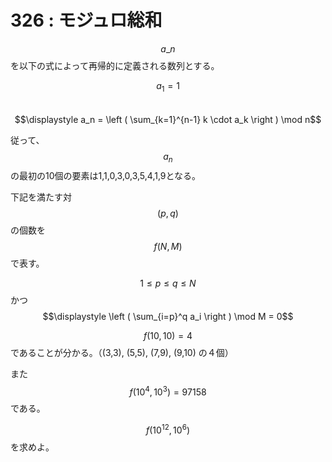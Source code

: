 # 326 : モジュロ総和

$$a\_n$$を以下の式によって再帰的に定義される数列とする。

$$a_1 = 1$$\
$$\displaystyle a_n = \left ( \sum_{k=1}^{n-1} k \cdot a_k \right ) \mod n$$

従って、$$a_n$$の最初の10個の要素は1,1,0,3,0,3,5,4,1,9となる。

下記を満たす対$$(p,q)$$の個数を$$f(N,M)$$で表す。

$$1 \leq p \leq q \leq N$$かつ$$\displaystyle \left ( \sum_{i=p}^q a_i \right ) \mod M = 0$$

$$f(10,10)=4$$であることが分かる。（(3,3), (5,5), (7,9), (9,10) の４個）

また$$f(10^4,10^3)=97158$$である。

$$f(10^{12},10^6)$$を求めよ。
